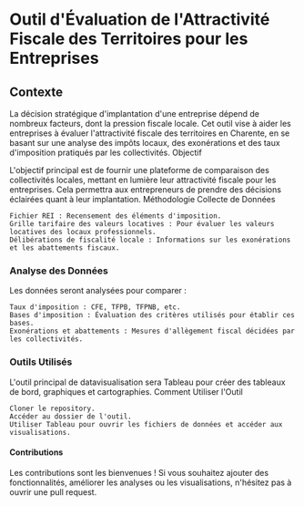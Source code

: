 # Outil d'Évaluation de l'Attractivité Fiscale des Territoires pour les Entreprises 

## **Contexte**

La décision stratégique d'implantation d'une entreprise dépend de nombreux facteurs, dont la pression fiscale locale. Cet outil vise à aider les entreprises à évaluer l'attractivité fiscale des territoires en Charente, en se basant sur une analyse des impôts locaux, des exonérations et des taux d'imposition pratiqués par les collectivités.
Objectif

L'objectif principal est de fournir une plateforme de comparaison des collectivités locales, mettant en lumière leur attractivité fiscale pour les entreprises. Cela permettra aux entrepreneurs de prendre des décisions éclairées quant à leur implantation.
Méthodologie
Collecte de Données

    Fichier REI : Recensement des éléments d'imposition.
    Grille tarifaire des valeurs locatives : Pour évaluer les valeurs locatives des locaux professionnels.
    Délibérations de fiscalité locale : Informations sur les exonérations et les abattements fiscaux.

### Analyse des Données

Les données seront analysées pour comparer :

    Taux d'imposition : CFE, TFPB, TFPNB, etc.
    Bases d'imposition : Évaluation des critères utilisés pour établir ces bases.
    Exonérations et abattements : Mesures d'allègement fiscal décidées par les collectivités.

### Outils Utilisés

L'outil principal de datavisualisation sera Tableau pour créer des tableaux de bord, graphiques et cartographies.
Comment Utiliser l'Outil

    Cloner le repository.
    Accéder au dossier de l'outil.
    Utiliser Tableau pour ouvrir les fichiers de données et accéder aux visualisations.

#### Contributions

Les contributions sont les bienvenues ! Si vous souhaitez ajouter des fonctionnalités, améliorer les analyses ou les visualisations, n'hésitez pas à ouvrir une pull request.
